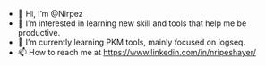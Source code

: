 - 👋 Hi, I’m @Nirpez
- 👀 I’m interested in learning new skill and tools that help me be productive.
- 🌱 I’m currently learning PKM tools, mainly focused on logseq.
- 📫 How to reach me at https://www.linkedin.com/in/nripeshayer/
